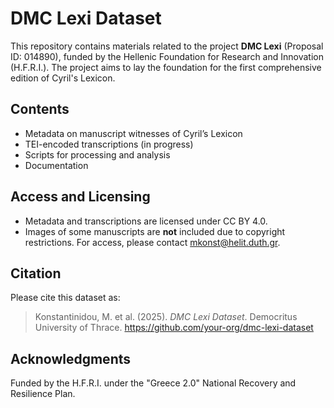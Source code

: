 # DMC Lexi Dataset

This repository contains materials related to the project **DMC Lexi** (Proposal ID: 014890), funded by the Hellenic Foundation for Research and Innovation (H.F.R.I.). The project aims to lay the foundation for the first comprehensive edition of Cyril's Lexicon.

## Contents

- Metadata on manuscript witnesses of Cyril’s Lexicon
- TEI-encoded transcriptions (in progress)
- Scripts for processing and analysis
- Documentation

## Access and Licensing

- Metadata and transcriptions are licensed under CC BY 4.0.
- Images of some manuscripts are **not** included due to copyright restrictions. For access, please contact mkonst@helit.duth.gr.

## Citation

Please cite this dataset as:

> Konstantinidou, M. et al. (2025). *DMC Lexi Dataset*. Democritus University of Thrace. https://github.com/your-org/dmc-lexi-dataset

## Acknowledgments

Funded by the H.F.R.I. under the "Greece 2.0" National Recovery and Resilience Plan.
